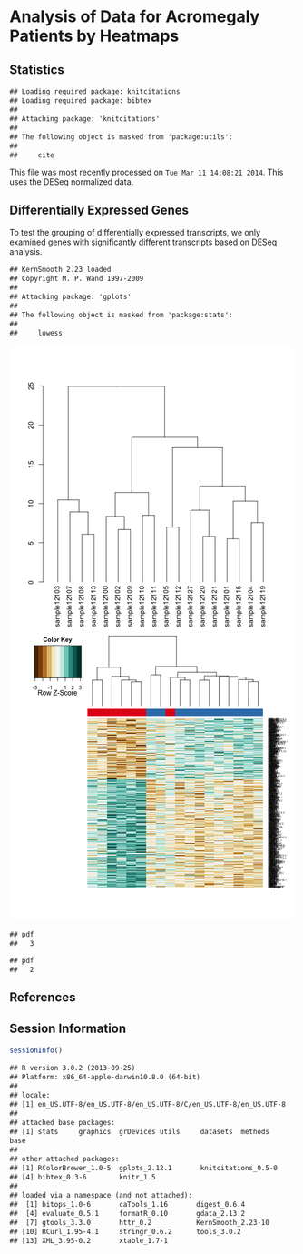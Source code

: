 Analysis of Data for Acromegaly Patients by Heatmaps
=============================================================

Statistics
----------


```
## Loading required package: knitcitations
## Loading required package: bibtex
## 
## Attaching package: 'knitcitations'
## 
## The following object is masked from 'package:utils':
## 
##     cite
```

This file was most recently processed on ``Tue Mar 11 14:08:21 2014``.  This uses the DESeq normalized data.


Differentially Expressed Genes
----------------------------------

To test the grouping of differentially expressed transcripts, we only examined genes with significantly different transcripts based on DESeq analysis.


```
## KernSmooth 2.23 loaded
## Copyright M. P. Wand 1997-2009
## 
## Attaching package: 'gplots'
## 
## The following object is masked from 'package:stats':
## 
##     lowess
```

![plot of chunk de-heatmap](figure/de-heatmap1.png) ![plot of chunk de-heatmap](figure/de-heatmap2.png) 

```
## pdf 
##   3
```

```
## pdf 
##   2
```


References
-----------



Session Information
-------------------

```r
sessionInfo()
```

```
## R version 3.0.2 (2013-09-25)
## Platform: x86_64-apple-darwin10.8.0 (64-bit)
## 
## locale:
## [1] en_US.UTF-8/en_US.UTF-8/en_US.UTF-8/C/en_US.UTF-8/en_US.UTF-8
## 
## attached base packages:
## [1] stats     graphics  grDevices utils     datasets  methods   base     
## 
## other attached packages:
## [1] RColorBrewer_1.0-5  gplots_2.12.1       knitcitations_0.5-0
## [4] bibtex_0.3-6        knitr_1.5          
## 
## loaded via a namespace (and not attached):
##  [1] bitops_1.0-6       caTools_1.16       digest_0.6.4      
##  [4] evaluate_0.5.1     formatR_0.10       gdata_2.13.2      
##  [7] gtools_3.3.0       httr_0.2           KernSmooth_2.23-10
## [10] RCurl_1.95-4.1     stringr_0.6.2      tools_3.0.2       
## [13] XML_3.95-0.2       xtable_1.7-1
```

